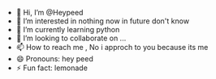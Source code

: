 - 👋 Hi, I’m @Heypeed
- 👀 I’m interested in nothing now in future don't know 
- 🌱 I’m currently learning python 
- 💞️ I’m looking to collaborate on ...
- 📫 How to reach me , No i approch to you because its me
- 😄 Pronouns: hey peed
- ⚡ Fun fact: lemonade 

<!---
Heypeed/Heypeed is a ✨ special ✨ repository because its `README.md` (this file) appears on your GitHub profile.
You can click the Preview link to take a look at your changes.
--->
